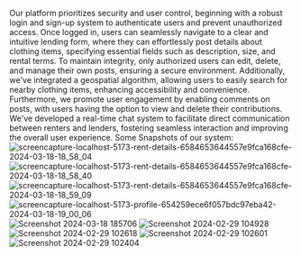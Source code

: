 Our platform prioritizes security and user control, beginning with a robust login and sign-up system to authenticate users and prevent unauthorized access. Once logged in, users can seamlessly navigate to a clear and intuitive lending form, where they can effortlessly post details about clothing items, specifying essential fields such as description, size, and rental terms. To maintain integrity, only authorized users can edit, delete, and manage their own posts, ensuring a secure environment. Additionally, we've integrated a geospatial algorithm, allowing users to easily search for nearby clothing items, enhancing accessibility and convenience. Furthermore, we promote user engagement by enabling comments on posts, with users having the option to view and delete their contributions. We've developed a real-time chat system to facilitate direct communication between renters and lenders, fostering seamless interaction and improving the overall user experience.
Some Snapshots of our  system:![screencapture-localhost-5173-rent-details-6584653644557e9fca168cfe-2024-03-18-18_58_04](https://github.com/Asmita-Nyoupane/Clothing-rental-system/assets/74106020/f4e0c24b-ad09-421c-93b1-0b8cba057f44)
![screencapture-localhost-5173-rent-details-6584653644557e9fca168cfe-2024-03-18-18_58_40](https://github.com/Asmita-Nyoupane/Clothing-rental-system/assets/74106020/9090b157-9438-41be-8c76-af5019bbd216)
![screencapture-localhost-5173-rent-details-6584653644557e9fca168cfe-2024-03-18-18_59_09](https://github.com/Asmita-Nyoupane/Clothing-rental-system/assets/74106020/06f9ca2e-087d-43dd-b878-5b577b37f434)
![screencapture-localhost-5173-profile-654259ece6f057bdc97eba42-2024-03-18-19_00_06](https://github.com/Asmita-Nyoupane/Clothing-rental-system/assets/74106020/5713850d-02b5-41a3-8dd7-12cc16e59a37)
![Screenshot 2024-03-18 185706](https://github.com/Asmita-Nyoupane/Clothing-rental-system/assets/74106020/04677925-a56f-4afb-90bf-be8f6204774b)
![Screenshot 2024-02-29 104928](https://github.com/Asmita-Nyoupane/Clothing-rental-system/assets/74106020/3698cbd8-d3ce-493f-879d-7400fac52ca1)
![Screenshot 2024-02-29 102618](https://github.com/Asmita-Nyoupane/Clothing-rental-system/assets/74106020/60457ba3-23e4-40f4-8bdc-eb21ff79135c)
![Screenshot 2024-02-29 102601](https://github.com/Asmita-Nyoupane/Clothing-rental-system/assets/74106020/e6387e6e-de4b-410e-859d-be4f9e6c3f2c)
![Screenshot 2024-02-29 102404](https://github.com/Asmita-Nyoupane/Clothing-rental-system/assets/74106020/b006d34c-88c4-4778-96a7-9a84128621a5)

